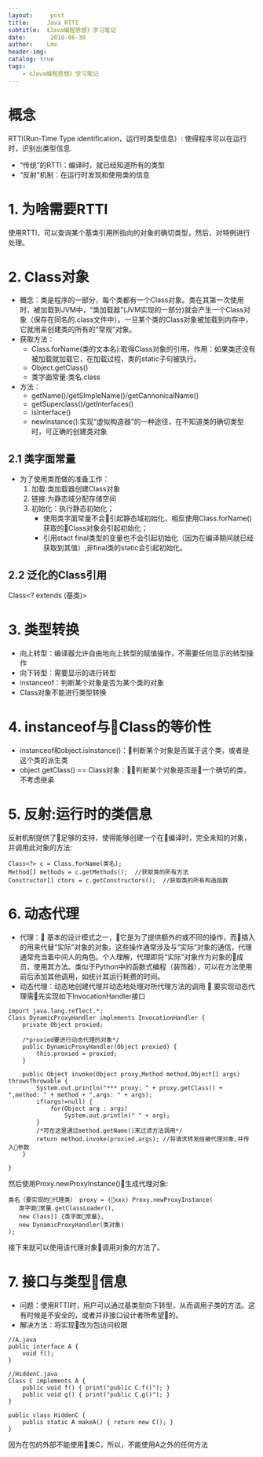 ```yaml
---
layout:     post
title:     Java RTTI 
subtitle:  《Java编程思想》学习笔记 
date:       2018-06-30
author:    Lmx 
header-img: 
catalog: true
tags: 
    - 《Java编程思想》学习笔记 
---
```


# 概念
RTTI(Run-Time Type identification，运行时类型信息）: 使得程序可以在运行时，识别出类型信息.
- “传统”的RTTI：编译时，就已经知道所有的类型
- “反射”机制：在运行时发现和使用类的信息

# 1. 为啥需要RTTI
使用RTTI，可以查询某个基类引用所指向的对象的确切类型，然后，对特例进行处理。

# 2. Class对象
- 概念：类是程序的一部分，每个类都有一个Class对象。类在其第一次使用时，被加载到JVM中，“类加载器”(JVM实现的一部分)就会产生一个Class对象（保存在同名的.class文件中）。一旦某个类的Class对象被加载到内存中，它就用来创建类的所有的“常规”对象。
- 获取方法：
    - Class.forName(类的文本名):取得Class对象的引用，作用：如果类还没有被加载就加载它，在加载过程，类的static子句被执行。
    - Object.getClass()
    - 类字面常量:类名.class
- 方法：
    - getName()/getSImpleName()/getCannonicalName()
    - getSuperclass()/getInterfaces()
    - isInterface() 
    - newInstance():实现“虚拟构造器”的一种途径，在不知道类的确切类型时，可正确的创建类对象
## 2.1 类字面常量 
- 为了使用类而做的准备工作：
    1. 加载:类加载器创建Class对象
    2. 链接:为静态域分配存储空间
    3. 初始化：执行静态初始化；
        - 使用类字面常量不会引起静态域初始化，相反使用Class.forName()获取的Class对象会引起初始化；
        - 引用stact final类型的变量也不会引起初始化（因为在编译期间就已经获取到其值）,非final类的static会引起初始化。


## 2.2 泛化的Class引用
Class<? extends (基类)>

# 3. 类型转换
- 向上转型：编译器允许自由地向上转型的赋值操作，不需要任何显示的转型操作
- 向下转型：需要显示的进行转型
- instanceof：判断某个对象是否为某个类的对象
- Class对象不能进行类型转换

# 4. instanceof与Class的等价性
- instanceof和object.isInstance()：判断某个对象是否属于这个类，或者是这个类的派生类
- object.getClass() == Class对象：判断某个对象是否是一个确切的类，不考虑继承

# 5. 反射:运行时的类信息 
反射机制提供了足够的支持，使得能够创建一个在编译时，完全未知的对象，并调用此对象的方法:
```
Class<?> c = Class.forName(类名);
Method[] methods = c.getMethods();  //获取类的所有方法
Constructor[] ctors = c.getConstructors();  //获取类的所有构造函数
```

# 6. 动态代理
- 代理： 基本的设计模式之一，它是为了提供额外的或不同的操作，而插入的用来代替“实际”对象的对象。这些操作通常涉及与“实际”对象的通信，代理通常充当着中间人的角色。个人理解，代理即将“实际”对象作为对象的成员，使用其方法。类似于Python中的函数式编程（装饰器），可以在方法使用前后添加其他调用，如统计其运行耗费的时间。
- 动态代理：动态地创建代理并动态地处理对所代理方法的调用
   要实现动态代理需先实现如下InvocationHandler接口
```
import java.lang.reflect.*;
Class DynamicProxyHandler implements InvocationHandler {
    private Object proxied;

    /*proxied要进行动态代理的对象*/
    public DynamicProxyHandler(Object proxied) {
        this.proxied = proxied;
    }

    public Object invoke(Object proxy,Method method,Object[] args) throwsThrowable {
        System.out.println("*** proxy: " + proxy.getClass() + ",method: " + method + ",args: " + args);
        if(args!=null) {
            for(Object arg : args) 
                System.out.println(" " + arg);
        }
        /*可在这里通过method.getName()来过滤方法调用*/
        return method.invoke(proxied,args); //将请求转发给被代理对象,并传入参数
    }

}
```
 然后使用Proxy.newProxyInstance()生成代理对象:
 ```
 类名（要实现的代理类） proxy = (xxx) Proxy.newProxyInstance(
    类字面常量.getClassLoader(),
    new Class[] {类字面常量},
    new DynamicProxyHandler(类对象)  
 );
 ```
 接下来就可以使用该代理对象调用对象的方法了。

 # 7. 接口与类型信息
 - 问题：使用RTTI时，用户可以通过基类型向下转型，从而调用子类的方法。这有时候是不安全的，或者并非接口设计者所希望的。
 - 解决方法：将实现改为包访问权限
```
//A.java
public interface A {
    void f();
}
```
```
//HiddenC.java
Class C implements A {
    public void f() { print("public C.f()"); }
    public void g() { print("public C.g()"); }
}

public class HiddenC {
    publis static A makeA() { return new C(); }
}
```
因为在包的外部不能使用类C，所以，不能使用A之外的任何方法

